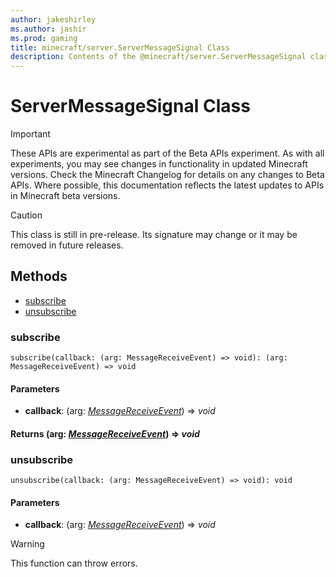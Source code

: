```yaml
---
author: jakeshirley
ms.author: jashir
ms.prod: gaming
title: minecraft/server.ServerMessageSignal Class
description: Contents of the @minecraft/server.ServerMessageSignal class.
---
```

# ServerMessageSignal Class
>[!IMPORTANT]
>These APIs are experimental as part of the Beta APIs experiment. As with all experiments, you may see changes in functionality in updated Minecraft versions. Check the Minecraft Changelog for details on any changes to Beta APIs. Where possible, this documentation reflects the latest updates to APIs in Minecraft beta versions.

> [!CAUTION]
> This class is still in pre-release.  Its signature may change or it may be removed in future releases.

## Methods
- [subscribe](#subscribe)
- [unsubscribe](#unsubscribe)

### **subscribe**
`
subscribe(callback: (arg: MessageReceiveEvent) => void): (arg: MessageReceiveEvent) => void
`

#### **Parameters**
- **callback**: (arg: [*MessageReceiveEvent*](MessageReceiveEvent.md)) => *void*

#### **Returns** (arg: [*MessageReceiveEvent*](MessageReceiveEvent.md)) => *void*

### **unsubscribe**
`
unsubscribe(callback: (arg: MessageReceiveEvent) => void): void
`

#### **Parameters**
- **callback**: (arg: [*MessageReceiveEvent*](MessageReceiveEvent.md)) => *void*

> [!WARNING]
> This function can throw errors.


